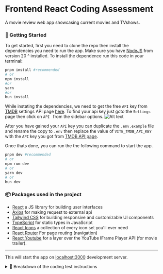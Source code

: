 # Frontend React Coding Assessment

A movie review web app showcasing current movies and TVshows.

### 🏁 Getting Started

To get started, first you need to clone the repo then install the dependencies you need to run the app. Make sure you have [NodeJS](https://nodejs.org/en) from version 20 ^ installed. To install the dependence run this code in your terminal:

```bash
pnpm install #recommended
# or
npm install
#or
yarn
#or
bun install
```

While instating the dependencies, we need to get the free `API` key from [TMDB](https://www.themoviedb.org/settings/api) settings API page [here](https://www.themoviedb.org/settings/api). To find your api key just goto the `Settings` page then click on `API ` from the sidebar options.
![Alt text](image-1.png)

After you have gained your `API` key you can duplicate the `.env.example` file and rename the copy to `.env` then replace the value of `VITE_TMDB_API_KEY` with the `API` key you got from [TMDB API page](https://www.themoviedb.org/settings/api).

Once thats done, you can run the the following command to start the app.

```bash
pnpm dev #recommended
# or
npm run dev
# or
yarn dev
# or
bun dev
```

### 📦 Packages used in the project

- [React](https://react.dev/) a JS library for building user interfaces
- [Axios](https://axios-http.com/) for making request to external api
- [Tailwind CSS](https://tailwindcss.com/) for building responsive and customizable UI components
- [TypeScript](https://www.typescriptlang.org/) for static types in JavaScript
- [React Icons](https://react-icons.github.io/react-icons/) a collection of every icon set you'll ever need
- [React Router](https://reactrouter.com/en/main/start/tutorial#setup) For page routing (navigation)
- [React Youtube](https://www.npmjs.com/package/react-youtube) for a layer over the YouTube IFrame Player API (for movie trailer).

---

This will start the app on [localhost:3000](http://localhost:3000) development server.

<details>
 <summary> 🧠  Breakdown of the coding test instructions </summary>

#### Description:

The assessment involves developing a web application using ReactJS and TypeScript. The goal is to create an application that allows users to search for movies in an open API movie database and view detailed information about each movie.

#### Challenge:

- Develop a web app using ReactJS and TypeScript.
- Allow users to search for movies in an open API movie database.
- Display 10 random movies on the home screen.
- Implement search functionality.
- Create a movie detail screen with detailed information.
- Ensure cross-browser compatibility.
- Develop a network business logic SDK in TypeScript.
- Integrate a state manager solution like Redux or MobX.

#### Bonus Features:

- Build a cross-platform desktop app using Electron.
- Optimize the state manager solution for performance.

Additional Guidelines:

- Use ReactJS with TypeScript.
- Utilize React Navigation for screen navigation.
- Implement reusable components for code maintainability.
- Follow UI/UX best practices.
- Handle loading states and errors gracefully.

Submission Requirements:

- Create a new Git repository on platforms like GitHub, GitLab, or Bitbucket.
- Include a README.md with setup instructions.
- Ensure the application can run based on the README instructions.
- Share the public repository URL.

#### Recommendations:

- Read the features and bonus features carefully.
- Commit changes in Git at appropriate intervals.
- Leave TODO comments in the code if needed.

#### Interview Process:

You have 4 days to complete the assessment, with an option to request an extra day. During the interview, explain and demonstrate the code based on the requirements. Let me know if you need further clarification on any specific aspect of the test.

</details>
